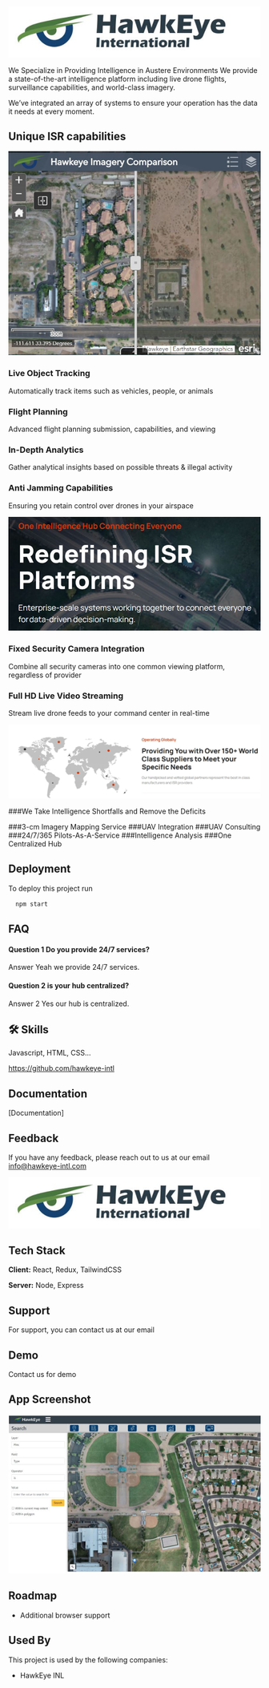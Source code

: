 
![](hawk1.JPG)

We Specialize in Providing Intelligence in Austere Environments
We provide a state-of-the-art intelligence platform including live drone flights, surveillance capabilities, and world-class imagery. 

We’ve integrated an array of systems to ensure your operation has the data it needs at every moment.

## Unique ISR capabilities
![](hawkeye4.JPG)

### Live Object Tracking 
Automatically track items such as vehicles, people, or animals
### Flight Planning
Advanced flight planning submission, capabilities, and viewing
### In-Depth Analytics
Gather analytical insights based on possible threats & illegal activity
### Anti Jamming Capabilities
Ensuring you retain control over drones in your airspace

![](hawkeye1.JPG)

### Fixed Security Camera Integration
Combine all security cameras into one common viewing platform, regardless of provider
### Full HD Live Video Streaming
Stream live drone feeds to your command center in real-time

![](hawkeye3.JPG)

###We Take Intelligence Shortfalls and Remove the Deficits

###3-cm Imagery Mapping Service
###UAV Integration
###UAV Consulting
###24/7/365 Pilots-As-A-Service
###Intelligence Analysis
###One Centralized Hub
## Deployment

To deploy this project run

```bash
  npm start
```

  
## FAQ

#### Question 1 Do you provide 24/7 services?

Answer Yeah we provide 24/7 services.

#### Question 2 is your hub centralized?

Answer 2 Yes our hub is centralized.


  
## 🛠 Skills
Javascript, HTML, CSS...

https://github.com/hawkeye-intl

  
## Documentation

[Documentation]

  
## Feedback

If you have any feedback, please reach out to us at our email info@hawkeye-intl.com

  
![Logo](hawk1.JPG)

    
## Tech Stack

**Client:** React, Redux, TailwindCSS

**Server:** Node, Express

  
## Support

For support, you can contact us at our email

## Demo

Contact us for demo

## App Screenshot

![App ScreenShot](hawkeye2.JPG)

  
## Roadmap

- Additional browser support

  
## Used By

This project is used by the following companies:

- HawkEye INL

  
